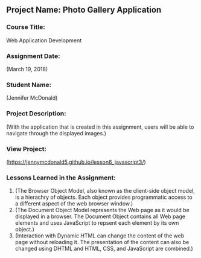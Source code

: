 ## Project Name:  Photo Gallery Application

### Course Title:
Web Application Development

### Assignment Date:  
(March 19, 2018)

### Student Name:  
(Jennifer McDonald)

### Project Description:
(With the application that is created in this assignment, users will
be able to navigate through the displayed images.)

### View Project:
(https://jennymcdonald5.github.io/lesson6_javascript3/)

### Lessons Learned in the Assignment:
1. (The Browser Object Model, also known as the client-side object model,
    is a hierachry of objects. Each object provides programmatic access
    to a different aspect of the web browser window.)
2. (The Document Object Model represents the Web page as it would be 
    displayed in a browser. The Document Object contains all Web page 
    elements and uses JavaScript to repsent each element by its own object.)
3. (Interaction with Dynamic HTML can change the content of the web page
    without reloading it. The presentation of the content can also be changed
    using DHTML and HTML, CSS, and JavaScript are combined.)
